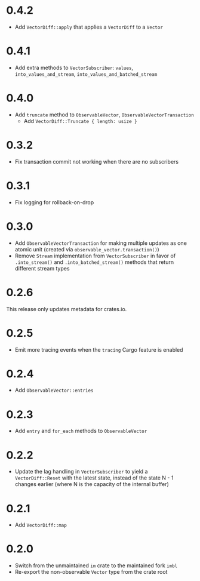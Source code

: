 # 0.4.2

- Add `VectorDiff::apply` that applies a `VectorDiff` to a `Vector`

# 0.4.1

- Add extra methods to `VectorSubscriber`: `values`, `into_values_and_stream`,
  `into_values_and_batched_stream`

# 0.4.0

- Add `truncate` method to `ObservableVector`, `ObservableVectorTransaction`
  - Add `VectorDiff::Truncate { length: usize }`

# 0.3.2

- Fix transaction commit not working when there are no subscribers

# 0.3.1

- Fix logging for rollback-on-drop

# 0.3.0

- Add `ObservableVectorTransaction` for making multiple updates as one atomic
  unit (created via `observable_vector.transaction()`)
- Remove `Stream` implementation from `VectorSubscriber` in favor of
  `.into_stream()` and `.into_batched_stream()` methods that return different
  stream types

# 0.2.6

This release only updates metadata for crates.io.

# 0.2.5

- Emit more tracing events when the `tracing` Cargo feature is enabled

# 0.2.4

- Add `ObservableVector::entries`

# 0.2.3

- Add `entry` and `for_each` methods to `ObservableVector`

# 0.2.2

- Update the lag handling in `VectorSubscriber` to yield a `VectorDiff::Reset`
  with the latest state, instead of the state N - 1 changes earlier (where N is
  the capacity of the internal buffer)

# 0.2.1

- Add `VectorDiff::map`

# 0.2.0

- Switch from the unmaintained `im` crate to the maintained fork `imbl`
- Re-export the non-observable `Vector` type from the crate root

